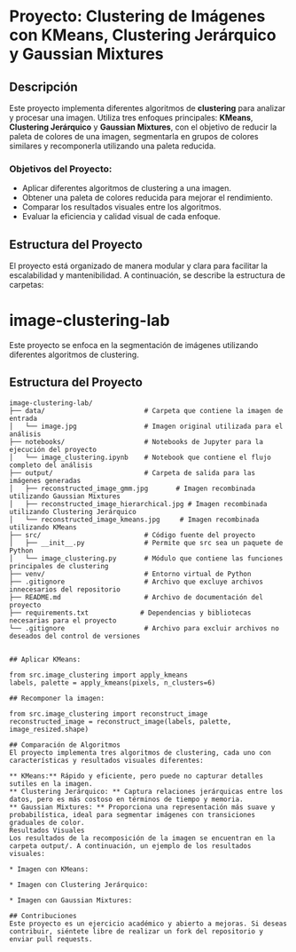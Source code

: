 # Proyecto: Clustering de Imágenes con KMeans, Clustering Jerárquico y Gaussian Mixtures

## Descripción

Este proyecto implementa diferentes algoritmos de **clustering** para analizar y procesar una imagen. Utiliza tres enfoques principales: **KMeans**, **Clustering Jerárquico** y **Gaussian Mixtures**, con el objetivo de reducir la paleta de colores de una imagen, segmentarla en grupos de colores similares y recomponerla utilizando una paleta reducida.

### Objetivos del Proyecto:
- Aplicar diferentes algoritmos de clustering a una imagen.
- Obtener una paleta de colores reducida para mejorar el rendimiento.
- Comparar los resultados visuales entre los algoritmos.
- Evaluar la eficiencia y calidad visual de cada enfoque.

## Estructura del Proyecto

El proyecto está organizado de manera modular y clara para facilitar la escalabilidad y mantenibilidad. A continuación, se describe la estructura de carpetas:


# image-clustering-lab

Este proyecto se enfoca en la segmentación de imágenes utilizando diferentes algoritmos de clustering.

## Estructura del Proyecto

```plaintext
image-clustering-lab/
├── data/                         # Carpeta que contiene la imagen de entrada
│   └── image.jpg                 # Imagen original utilizada para el análisis
├── notebooks/                    # Notebooks de Jupyter para la ejecución del proyecto
│   └── image_clustering.ipynb    # Notebook que contiene el flujo completo del análisis
├── output/                       # Carpeta de salida para las imágenes generadas
│   ├── reconstructed_image_gmm.jpg       # Imagen recombinada utilizando Gaussian Mixtures
│   ├── reconstructed_image_hierarchical.jpg # Imagen recombinada utilizando Clustering Jerárquico
│   └── reconstructed_image_kmeans.jpg     # Imagen recombinada utilizando KMeans
├── src/                          # Código fuente del proyecto
│   ├── __init__.py               # Permite que src sea un paquete de Python
│   └── image_clustering.py       # Módulo que contiene las funciones principales de clustering
├── venv/                         # Entorno virtual de Python
├── .gitignore                    # Archivo que excluye archivos innecesarios del repositorio
├── README.md                     # Archivo de documentación del proyecto
├── requirements.txt             # Dependencias y bibliotecas necesarias para el proyecto
└── .gitignore                    # Archivo para excluir archivos no deseados del control de versiones


## Aplicar KMeans:

from src.image_clustering import apply_kmeans
labels, palette = apply_kmeans(pixels, n_clusters=6)

## Recomponer la imagen:

from src.image_clustering import reconstruct_image
reconstructed_image = reconstruct_image(labels, palette, image_resized.shape)

## Comparación de Algoritmos
El proyecto implementa tres algoritmos de clustering, cada uno con características y resultados visuales diferentes:

** KMeans:** Rápido y eficiente, pero puede no capturar detalles sutiles en la imagen.
** Clustering Jerárquico: ** Captura relaciones jerárquicas entre los datos, pero es más costoso en términos de tiempo y memoria.
** Gaussian Mixtures: ** Proporciona una representación más suave y probabilística, ideal para segmentar imágenes con transiciones graduales de color.
Resultados Visuales
Los resultados de la recomposición de la imagen se encuentran en la carpeta output/. A continuación, un ejemplo de los resultados visuales:

* Imagen con KMeans:

* Imagen con Clustering Jerárquico:

* Imagen con Gaussian Mixtures:

## Contribuciones
Este proyecto es un ejercicio académico y abierto a mejoras. Si deseas contribuir, siéntete libre de realizar un fork del repositorio y enviar pull requests.
